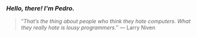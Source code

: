### *Hello, there! I'm Pedro.*
> ″*That’s the thing about people who think they hate computers. What they really hate is lousy programmers.*″
 — Larry Niven
